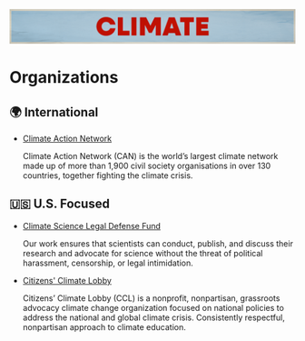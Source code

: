 ![Climate Change](../../assets/Causes-Climate.png)
# Organizations

## 🌍 International

- [Climate Action Network](https://climatenetwork.org/)

  Climate Action Network (CAN) is the world’s largest climate network made up of more than 1,900 civil society organisations in over 130 countries, together fighting the climate crisis.


## 🇺🇸 U.S. Focused

- [Climate Science Legal Defense Fund](https://climatesciencedefensefund.org/)

  Our work ensures that scientists can conduct, publish, and discuss their research and advocate for science without the threat of political harassment, censorship, or legal intimidation.

- [Citizens' Climate Lobby](https://citizensclimatelobby.org/)

  Citizens’ Climate Lobby (CCL) is a nonprofit, nonpartisan, grassroots advocacy climate change organization focused on national policies to address the national and global climate crisis. Consistently respectful, nonpartisan approach to climate education.


